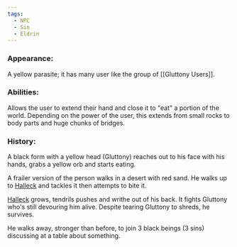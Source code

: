 ```yaml
---
tags:
  - NPC
  - Sin
  - Eldrin
---
```

### Appearance:

A yellow parasite; it has many user like the group of [[Gluttony Users]].

### Abilities:

Allows the user to extend their hand and close it to "eat" a portion of the world. Depending on the power of the user, this extends from small rocks to body parts and huge chunks of bridges.

### History:

A black form with a yellow head (Gluttony) reaches out to his face with his hands, grabs a yellow orb and starts eating.

A frailer version of the person walks in a desert with red sand. He walks up to [Halleck](obsidian://open?vault=Between%20Two%20Worlds&file=World%2FNPCs%2FEnemies%2FHalleck) and tackles it then attempts to bite it.

[Halleck](obsidian://open?vault=Between%20Two%20Worlds&file=World%2FNPCs%2FEnemies%2FHalleck) grows, tendrils pushes and writhe out of his back. It fights Gluttony who's still devouring him alive. Despite tearing Gluttony to shreds, he survives.

He walks away, stronger than before, to join 3 black beings (3 sins) discussing at a table about something.

